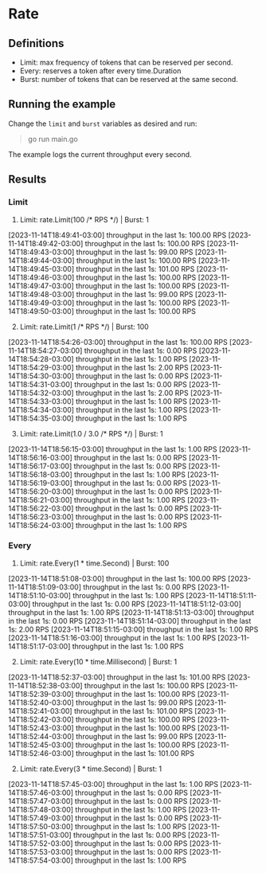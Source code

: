 # Rate

## Definitions

- Limit: max frequency of tokens that can be reserved per second.
- Every: reserves a token after every time.Duration
- Burst: number of tokens that can be reserved at the same second.

## Running the example

Change the `limit` and `burst` variables as desired and run:

> go run main.go

The example logs the current throughput every second.

## Results

### Limit

1) Limit: rate.Limit(100 /* RPS */) | Burst: 1

[2023-11-14T18:49:41-03:00] throughput in the last 1s: 100.00 RPS
[2023-11-14T18:49:42-03:00] throughput in the last 1s: 100.00 RPS
[2023-11-14T18:49:43-03:00] throughput in the last 1s: 99.00 RPS
[2023-11-14T18:49:44-03:00] throughput in the last 1s: 100.00 RPS
[2023-11-14T18:49:45-03:00] throughput in the last 1s: 101.00 RPS
[2023-11-14T18:49:46-03:00] throughput in the last 1s: 100.00 RPS
[2023-11-14T18:49:47-03:00] throughput in the last 1s: 100.00 RPS
[2023-11-14T18:49:48-03:00] throughput in the last 1s: 99.00 RPS
[2023-11-14T18:49:49-03:00] throughput in the last 1s: 100.00 RPS
[2023-11-14T18:49:50-03:00] throughput in the last 1s: 100.00 RPS

2) Limit: rate.Limit(1 /* RPS */) | Burst: 100

[2023-11-14T18:54:26-03:00] throughput in the last 1s: 100.00 RPS
[2023-11-14T18:54:27-03:00] throughput in the last 1s: 0.00 RPS
[2023-11-14T18:54:28-03:00] throughput in the last 1s: 1.00 RPS
[2023-11-14T18:54:29-03:00] throughput in the last 1s: 2.00 RPS
[2023-11-14T18:54:30-03:00] throughput in the last 1s: 0.00 RPS
[2023-11-14T18:54:31-03:00] throughput in the last 1s: 0.00 RPS
[2023-11-14T18:54:32-03:00] throughput in the last 1s: 2.00 RPS
[2023-11-14T18:54:33-03:00] throughput in the last 1s: 1.00 RPS
[2023-11-14T18:54:34-03:00] throughput in the last 1s: 1.00 RPS
[2023-11-14T18:54:35-03:00] throughput in the last 1s: 1.00 RPS

3) Limit: rate.Limit(1.0 / 3.0 /* RPS */) | Burst: 1

[2023-11-14T18:56:15-03:00] throughput in the last 1s: 1.00 RPS
[2023-11-14T18:56:16-03:00] throughput in the last 1s: 0.00 RPS
[2023-11-14T18:56:17-03:00] throughput in the last 1s: 0.00 RPS
[2023-11-14T18:56:18-03:00] throughput in the last 1s: 1.00 RPS
[2023-11-14T18:56:19-03:00] throughput in the last 1s: 0.00 RPS
[2023-11-14T18:56:20-03:00] throughput in the last 1s: 0.00 RPS
[2023-11-14T18:56:21-03:00] throughput in the last 1s: 1.00 RPS
[2023-11-14T18:56:22-03:00] throughput in the last 1s: 0.00 RPS
[2023-11-14T18:56:23-03:00] throughput in the last 1s: 0.00 RPS
[2023-11-14T18:56:24-03:00] throughput in the last 1s: 1.00 RPS

### Every

1) Limit: rate.Every(1 * time.Second) | Burst: 100

[2023-11-14T18:51:08-03:00] throughput in the last 1s: 100.00 RPS
[2023-11-14T18:51:09-03:00] throughput in the last 1s: 0.00 RPS
[2023-11-14T18:51:10-03:00] throughput in the last 1s: 1.00 RPS
[2023-11-14T18:51:11-03:00] throughput in the last 1s: 0.00 RPS
[2023-11-14T18:51:12-03:00] throughput in the last 1s: 1.00 RPS
[2023-11-14T18:51:13-03:00] throughput in the last 1s: 0.00 RPS
[2023-11-14T18:51:14-03:00] throughput in the last 1s: 2.00 RPS
[2023-11-14T18:51:15-03:00] throughput in the last 1s: 1.00 RPS
[2023-11-14T18:51:16-03:00] throughput in the last 1s: 1.00 RPS
[2023-11-14T18:51:17-03:00] throughput in the last 1s: 1.00 RPS

2) Limit: rate.Every(10 * time.Millisecond) | Burst: 1

[2023-11-14T18:52:37-03:00] throughput in the last 1s: 101.00 RPS
[2023-11-14T18:52:38-03:00] throughput in the last 1s: 100.00 RPS
[2023-11-14T18:52:39-03:00] throughput in the last 1s: 100.00 RPS
[2023-11-14T18:52:40-03:00] throughput in the last 1s: 99.00 RPS
[2023-11-14T18:52:41-03:00] throughput in the last 1s: 101.00 RPS
[2023-11-14T18:52:42-03:00] throughput in the last 1s: 100.00 RPS
[2023-11-14T18:52:43-03:00] throughput in the last 1s: 100.00 RPS
[2023-11-14T18:52:44-03:00] throughput in the last 1s: 99.00 RPS
[2023-11-14T18:52:45-03:00] throughput in the last 1s: 100.00 RPS
[2023-11-14T18:52:46-03:00] throughput in the last 1s: 101.00 RPS

2) Limit: rate.Every(3 * time.Second) | Burst: 1

[2023-11-14T18:57:45-03:00] throughput in the last 1s: 1.00 RPS
[2023-11-14T18:57:46-03:00] throughput in the last 1s: 0.00 RPS
[2023-11-14T18:57:47-03:00] throughput in the last 1s: 0.00 RPS
[2023-11-14T18:57:48-03:00] throughput in the last 1s: 1.00 RPS
[2023-11-14T18:57:49-03:00] throughput in the last 1s: 0.00 RPS
[2023-11-14T18:57:50-03:00] throughput in the last 1s: 1.00 RPS
[2023-11-14T18:57:51-03:00] throughput in the last 1s: 0.00 RPS
[2023-11-14T18:57:52-03:00] throughput in the last 1s: 0.00 RPS
[2023-11-14T18:57:53-03:00] throughput in the last 1s: 0.00 RPS
[2023-11-14T18:57:54-03:00] throughput in the last 1s: 1.00 RPS